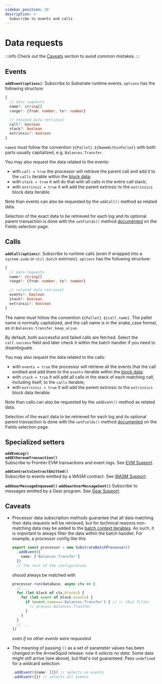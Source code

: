 ```yaml
---
sidebar_position: 20
description: >-
  Subscribe to events and calls
---
```


# Data requests

:::info
Check out the [Caveats](#caveats) section to avoid common mistakes.
:::

## Events

**`addEvent(options)`**: Subscribe to Substrate runtime events. `options` has the following structure:
```ts
{
  // data requests
  name?: string[]
  range?: {from: number, to?: number}

  // related data retrieval
  call?: boolean
  stack?: boolean
  extrinsic?: boolean
}
```
`name`s must follow the convention `${Pallet}.${NameWithinPallet}` with both parts usually capitalized, e.g. `Balances.Transfer`.

You may also request the data related to the events:
- with `call = true` the processor will retrieve the parent call and add it to the `calls` iterable within the [block data](../../context-interfaces);
- with `stack = true` it will do that with all calls in the entire call stack;
- with `extrinsic = true` it will add the parent extrinsic to the `extrinsics` block data iterable.

Note than events can also be requested by the `addCall()` method as related data.

Selection of the exact data to be retrieved for each log and its optional parent transaction is done with the `setFields()` method [documented](../field-selection/#events) on the Fields selection page.

## Calls

**`addCall(options)`**: Subscribe to runtime calls (even if wrapped into a `system.sudo` or `util.batch` extrinsic). `options` has the following structure:
```ts
{   
  // data requests
  name?: string[]
  range?: {from: number, to?: number}

  // related data retrieval
  events?: boolean
  stack?: boolean
  extrinsic?: boolean
}
```

The name must follow the convention `${Pallet}.${call_name}`. The pallet name is normally capitalized, and the call name is in the snake_case format, as in `Balances.transfer_keep_alive`.

By default, both successful and failed calls are fetched. Select the `call.success` field and later check it within the batch handler if you need to disambiguate.

You may also request the data related to the calls:
- with `events = true` the processor will retrieve all the events that the call emitted and add them to the `events` iterable within the [block data](../../context-interfaces);
- with `stack = true` it will add all calls in the stack of each matching call, including itself, to the `calls` iterable;
- with `extrinsic = true` it will add the parent extrinsic to the `extrinsics` block data iterable.

Note than calls can also be requested by the `addEvent()` method as related data.

Selection of the exact data to be retrieved for each log and its optional parent transaction is done with the `setFields()` method [documented](../field-selection/#calls) on the Fields selection page.

## Specialized setters

**`addEvmLog()`**  
**`addEthereumTransaction()`**  
Subscribe to Frontier EVM transactions and event logs. See [EVM Support](../../specialized/evm).

**`addContractsContractEmitted()`**  
Subscribe to events emitted by a WASM contract. See [WASM Support](../../specialized/wasm).

**`addGearMessageEnqueued()`**
**`addGearUserMessageSent()`**
Subscribe to messages emitted by a Gear program. See [Gear Support](../../specialized/gear).

## Caveats

- Processor data subscription methods guarantee that all data matching their data requests will be retrieved, but for technical reasons non-matching data may be added to the [batch context iterables](../../context-interfaces). As such, it is important to always filter the data within the batch handler. For example, a processor config like this
  ```ts title=src/procesor.ts
  export const processor = new SubstrateBatchProcessor()
    .addEvent({
      name: ['Balances.Transfer']
    })
    // the rest of the configuration
  ```
  should always be matched with
  ```ts title=src/main.ts
  processor.run(database, async ctx => {
    // ...
    for (let block of ctx.blocks) {
      for (let event of block.events) {
        if (event.name==='Balances.Transfer') { // <- this filter
          // process Balances.Transfer
        }
      }
    }
    // ...
  })
  ```
  _even if no other events were requested_.

- The meaning of passing `[]` as a set of parameter values has been changed in the ArrowSquid release: now it _selects no data_. Some data might still arrive (see above), but that's not guaranteed. Pass `undefined` for a wildcard selection:
  ```typescript
  .addEvent({name: []}) // selects no events
  .addEvent({}) // selects all events
  ```

